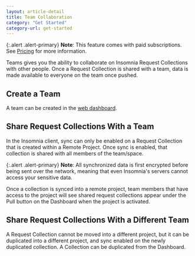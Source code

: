 ```yaml
---
layout: article-detail
title: Team Collaboration
category: "Get Started"
category-url: get-started
---
```


{:.alert .alert-primary}
**Note**: This feature comes with paid subscriptions. See [Pricing](https://insomnia.rest/pricing) for more information.

Teams gives you the ability to collaborate on Insomnia Request Collections with other people. Once a Request Collection is shared with a team, data is made available to everyone on the team once pushed.

## Create a Team

A team can be created in the [web dashboard](https://app.insomnia.rest/app/signup/). 

## Share Request Collections With a Team

In the Insomnia client, sync can only be enabled on a Request Collection that is created within a Remote Project. Once sync is enabled, that collection is shared with all members of the team/space.

{:.alert .alert-primary}
**Note**: All synchronized data is first encrypted before being sent over the network, meaning that even Insomnia's servers cannot access your sensitive data.

Once a collection is synced into a remote project, team members that have access to the project will see shared request collections appear under the Pull button on the Dashboard when the project is activated.

## Share Request Collections With a Different Team

A Request Collection cannot be moved into a different project, but it can be duplicated into a different project, and sync enabled on the newly duplicated collection. A Collection can be duplicated from the Dashboard.
